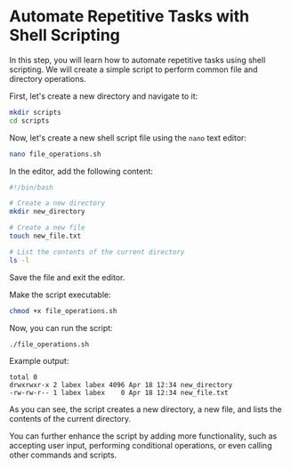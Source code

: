 # Automate Repetitive Tasks with Shell Scripting

In this step, you will learn how to automate repetitive tasks using shell scripting. We will create a simple script to perform common file and directory operations.

First, let's create a new directory and navigate to it:

```bash
mkdir scripts
cd scripts
```

Now, let's create a new shell script file using the `nano` text editor:

```bash
nano file_operations.sh
```

In the editor, add the following content:

```bash
#!/bin/bash

# Create a new directory
mkdir new_directory

# Create a new file
touch new_file.txt

# List the contents of the current directory
ls -l
```

Save the file and exit the editor.

Make the script executable:

```bash
chmod +x file_operations.sh
```

Now, you can run the script:

```bash
./file_operations.sh
```

Example output:

```
total 0
drwxrwxr-x 2 labex labex 4096 Apr 18 12:34 new_directory
-rw-rw-r-- 1 labex labex    0 Apr 18 12:34 new_file.txt
```

As you can see, the script creates a new directory, a new file, and lists the contents of the current directory.

You can further enhance the script by adding more functionality, such as accepting user input, performing conditional operations, or even calling other commands and scripts.
